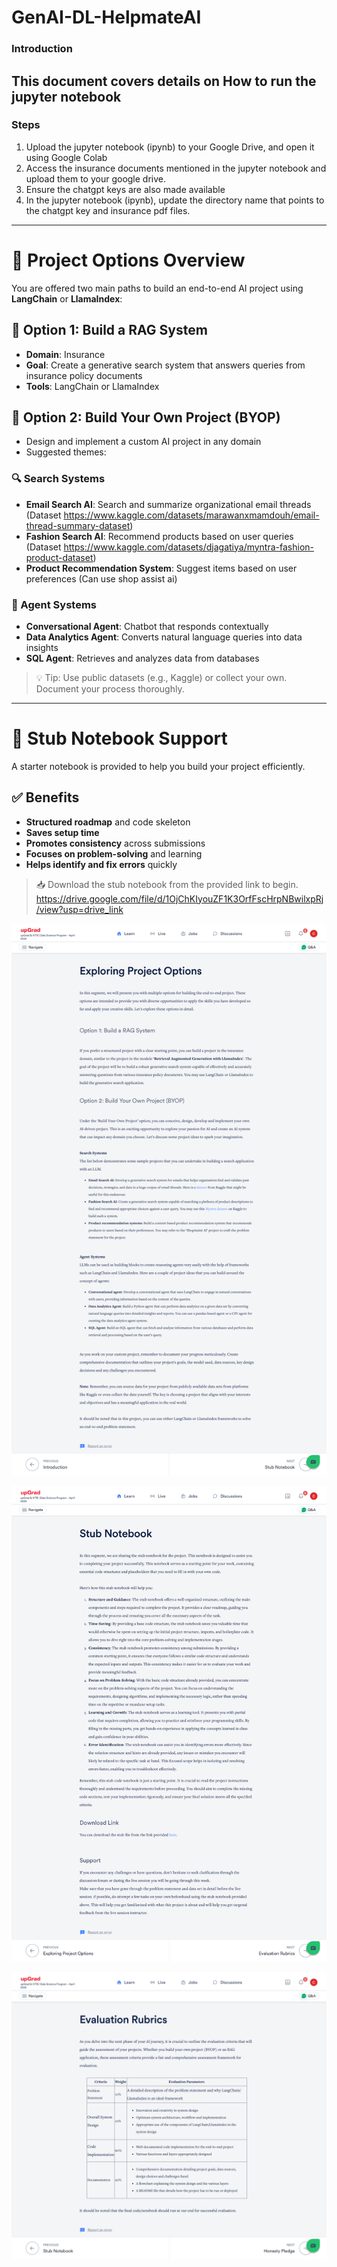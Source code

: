 # GenAI-DL-HelpmateAI

### Introduction  
  
This document covers details on How to run the jupyter notebook  
---  
### Steps  
   
  
1. Upload the jupyter notebook (ipynb) to your Google Drive, and open it using Google Colab
2. Access the insurance documents mentioned in the jupyter notebook and upload them to your google drive.
3. Ensure the chatgpt keys are also made available
4. In the jupyter notebook (ipynb), update the directory name that points to the chatgpt key and insurance pdf files. 
---  


# 🧠 Project Options Overview

You are offered two main paths to build an end-to-end AI project using **LangChain** or **LlamaIndex**:

## 🔹 Option 1: Build a RAG System
- **Domain**: Insurance
- **Goal**: Create a generative search system that answers queries from insurance policy documents
- **Tools**: LangChain or LlamaIndex

## 🔹 Option 2: Build Your Own Project (BYOP)
- Design and implement a custom AI project in any domain
- Suggested themes:

### 🔍 Search Systems
- **Email Search AI**: Search and summarize organizational email threads (Dataset https://www.kaggle.com/datasets/marawanxmamdouh/email-thread-summary-dataset)  
- **Fashion Search AI**: Recommend products based on user queries  (Dataset https://www.kaggle.com/datasets/djagatiya/myntra-fashion-product-dataset)
- **Product Recommendation System**: Suggest items based on user preferences  (Can use shop assist ai)

### 🤖 Agent Systems
- **Conversational Agent**: Chatbot that responds contextually  
- **Data Analytics Agent**: Converts natural language queries into data insights  
- **SQL Agent**: Retrieves and analyzes data from databases  

> 💡 Tip: Use public datasets (e.g., Kaggle) or collect your own. Document your process thoroughly.

---

# 📓 Stub Notebook Support

A starter notebook is provided to help you build your project efficiently.

## ✅ Benefits
- **Structured roadmap** and code skeleton  
- **Saves setup time**  
- **Promotes consistency** across submissions  
- **Focuses on problem-solving** and learning  
- **Helps identify and fix errors** quickly  

> 📥 Download the stub notebook from the provided link to begin. https://drive.google.com/file/d/1OjChKIyouZF1K3OrfFscHrpNBwilxpRj/view?usp=drive_link


<p align="center">
  <img src="GenAI-DL-HelpmateAI.png" alt="Problem Statement" width="700">
</p>
<p align="center">
  <img src="GenAI-DL-HelpmateAI2.png" alt="Problem Statement" width="700">
</p>
<p align="center">
  <img src="GenAI-DL-HelpmateAI3.png" alt="Problem Statement" width="700">
</p>